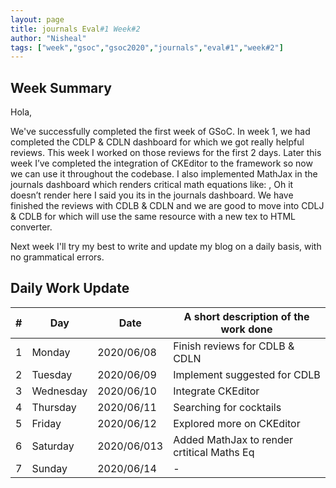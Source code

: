 ```yaml
---
layout: page
title: journals Eval#1 Week#2
author: "Nisheal"
tags: ["week","gsoc","gsoc2020","journals","eval#1","week#2"]
---
```

## Week Summary
Hola,

We've successfully completed the first week of GSoC. In week 1, we had completed the CDLP & CDLN dashboard for which we got really helpful reviews. This week I worked on those reviews for the first 2 days. Later this week I’ve completed the integration of CKEditor to the framework so now we can use it throughout the codebase. I also implemented MathJax in the journals dashboard which renders critical math equations like: , Oh it doesn’t render here I said you its in the journals dashboard. We have finished the reviews with CDLB & CDLN and we are good to move into CDLJ & CDLB for which will use the same resource with a new tex to HTML converter.

Next week I'll try my best to write and update my blog on a daily basis, with no grammatical errors.

## Daily Work Update

|\#|Day|Date|A short description of the work done|  
|---	|---	|---	|---	|  
|1   	| Monday 	|   2020/06/08	| Finish reviews for CDLB & CDLN  	|  
|2   	| Tuesday  	|   2020/06/09	|  Implement suggested for CDLB 	|  
|3   	| Wednesday  	|  2020/06/10 	| Integrate CKEditor 	|  
|4   	| Thursday  	|   2020/06/11	| Searching for cocktails  	|  
|5   	| Friday  	|   2020/06/12	|  Explored more on CKEditor 	|  
|6   	| Saturday  	|   2020/06/013	|  Added MathJax to render crtitical Maths Eq |  
|7   	| Sunday  	|   2020/06/14	| -	|  
